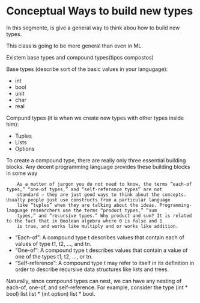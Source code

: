 # Conceptual Ways to build new types

In this segmente, is give a general way to think abou how to build new types.

This class is going to be more general than even in ML.


Existem base types and compound types(tipos compostos)

Base types (describe sort of the basic values in your langugage):

- int
- bool
- unit
- char
- real


Compund types (it is when we create new types with other types inside him):

- Tuples
- Lists
- Options


To create a compound type, there are really only three essential building blocks. Any decent programming language provides these building blocks in some way

        As a matter of jargon you do not need to know, the terms “each-of types,” “one-of types,” and “self-reference types” are not
        standard – they are just good ways to think about the concepts. Usually people just use constructs from a particular language
        like “tuples” when they are talking about the ideas. Programming-language researchers use the terms “product types,” “sum
        types,” and “recursive types.” Why product and sum? It is related to the fact that in Boolean algebra where 0 is false and 1
        is true, and works like multiply and or works like addition.


- “Each-of”: A compound type t describes values that contain each of values of type t1, t2, ..., and
tn.
- “One-of”: A compound type t describes values that contain a value of one of the types t1, t2, ..., or
tn.
- “Self-reference”: A compound type t may refer to itself in its definition in order to describe recursive
data structures like lists and trees.


Naturally, since compound types can nest, we can have any nesting of each-of, one-of, and self-reference. For
example, consider the type (int * bool) list list * (int option) list * bool.